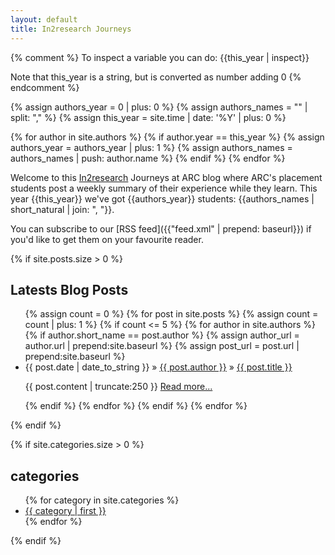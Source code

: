 ```yaml
---
layout: default
title: In2research Journeys
---
```



{% comment %}
To inspect a variable you can do:
{{this_year | inspect}}

Note that this_year is a string, but is converted as number adding 0
{% endcomment %}

{% assign authors_year = 0 | plus: 0 %}
{% assign authors_names = "" | split: "," %}
{% assign this_year = site.time | date: '%Y' | plus: 0 %}

{% for author in site.authors %}
  {% if author.year == this_year %}
	{% assign authors_year = authors_year | plus: 1 %}
	{% assign authors_names = authors_names | push: author.name %}
  {% endif %}
{% endfor %}

Welcome to this [In2research](https://in2scienceuk.org/our-programmes/in2research/) Journeys at ARC blog where ARC's placement students post a weekly summary of their experience while they learn. This year {{this_year}} we've got {{authors_year}} students: {{authors_names | short_natural | join: ", "}}.
	
You can subscribe to our [RSS feed]({{"feed.xml" | prepend: baseurl}}) if you'd like to get them on your favourite reader.
	
  <p>
{% if site.posts.size > 0 %}
  <h2>Latests Blog Posts</h2>
  <ul class="posts">
    {% assign count = 0 %}
    {% for post in site.posts %}
      {% assign count = count | plus: 1 %}
      {% if count <= 5 %}
        {% for author in site.authors %}
          {% if author.short_name == post.author %}
          {% assign author_url = author.url | prepend:site.baseurl %}
          {% assign post_url = post.url | prepend:site.baseurl %}
            <!-- TODO: add photo of the author -->
            <li><span>{{ post.date | date_to_string }}</span> &raquo; <span><a href="{{ author_url }}.html">{{ post.author }}</a></span> &raquo;  <a href="{{ post_url }}">{{ post.title }}</a>
            <p class="entry">{{ post.content | truncate:250 }}
              <a href="{{ post_url }}">Read more...</a>
            </p>
            </li>
          {% endif %}
        {% endfor %}
      {% endif %}
    {% endfor %}
  </ul>
{% endif %}

{% if site.categories.size > 0 %}
<h2> categories </h2>
<ul class="tags">
  <!-- From http://vvv.tobiassjosten.net/jekyll/jekyll-tag-cloud/ -->
{% for category in site.categories %}
<li style="font-size: {{category | last | size | times: 100 | divided_by: site.categories.size | plus: 70 }}%">
<a href="/blog/categories/#{{ category | first | slugize}}">
  {{ category | first }}
</a>
</li>
{% endfor %}
</ul>

{% endif %}
